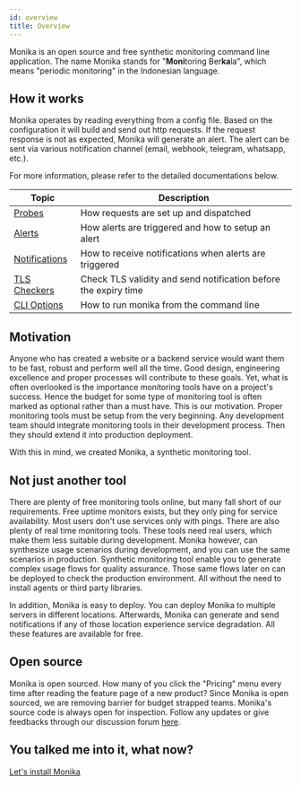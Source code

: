 ```yaml
---
id: overview
title: Overview
---
```


Monika is an open source and free synthetic monitoring command line application. The name Monika stands for "**Moni**toring Ber**ka**la", which means "periodic monitoring" in the Indonesian language.

## How it works

Monika operates by reading everything from a config file. Based on the configuration it will build and send out http requests. If the request response is not as expected, Monika will generate an alert. The alert can be sent via various notification channel (email, webhook, telegram, whatsapp, etc.).

For more information, please refer to the detailed documentations below.

| Topic                                  | Description                                                     |
| -------------------------------------- | --------------------------------------------------------------- |
| [Probes](/guides/probes)               | How requests are set up and dispatched                          |
| [Alerts](/guides/alerts)               | How alerts are triggered and how to setup an alert              |
| [Notifications](/guides/notifications) | How to receive notifications when alerts are triggered          |
| [TLS Checkers](/guides/tls-checkers)   | Check TLS validity and send notification before the expiry time |
| [CLI Options](/guides/cli-options)     | How to run monika from the command line                         |

## Motivation

Anyone who has created a website or a backend service would want them to be fast, robust and perform well all the time. Good design, engineering excellence and proper processes will contribute to these goals. Yet, what is often overlooked is the importance monitoring tools have on a project's success. Hence the budget for some type of monitoring tool is often marked as optional rather than a must have. This is our motivation. Proper monitoring tools must be setup from the very beginning. Any development team should integrate monitoring tools in their development process. Then they should extend it into production deployment.

With this in mind, we created Monika, a synthetic monitoring tool.

## Not just another tool

There are plenty of free monitoring tools online, but many fall short of our requirements. Free uptime monitors exists, but they only ping for service availability. Most users don't use services only with pings. There are also plenty of real time monitoring tools. These tools need real users, which make them less suitable during development. Monika however, can synthesize usage scenarios during development, and you can use the same scenarios in production. Synthetic monitoring tool enable you to generate complex usage flows for quality assurance. Those same flows later on can be deployed to check the production environment. All without the need to install agents or third party libraries.

In addition, Monika is easy to deploy. You can deploy Monika to multiple servers in different locations. Afterwards, Monika can generate and send notifications if any of those location experience service degradation. All these features are available for free.

## Open source

Monika is open sourced. How many of you click the "Pricing" menu every time after reading the feature page of a new product? Since Monika is open sourced, we are removing barrier for budget strapped teams. Monika's source code is always open for inspection. Follow any updates or give feedbacks through our discussion forum [here](https://github.com/hyperjumptech/monika/discussions).

## You talked me into it, what now?

[Let's install Monika](https://hyperjumptech.github.io/monika/installation)
